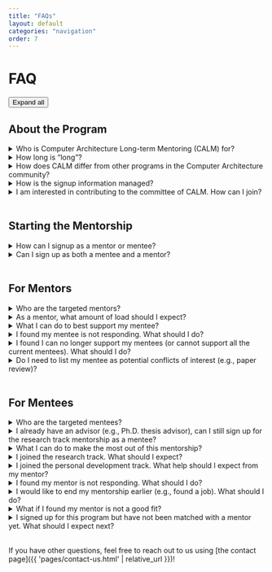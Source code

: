```yaml
---
title: "FAQs"
layout: default
categories: "navigation"
order: 7
---
```


<script src="{{ 'assets/js/faqs.js' | relative_url }}"></script>

# FAQ

<button onClick="openAllDetails(this);">Expand all</button>

## About the Program 

<details>
    <summary>
        Who is Computer Architecture Long-term Mentoring (CALM) for?
    </summary>
    <p>
    CALM primarily supports researchers and engineers in (or at least highly related
    to) the community of Computer Architecture. For more details, please check out
    mentor/mentee FAQs.
    </p>
</details>

<details>
    <summary>
        How long is “long”?
    </summary>
    <p>
        Mentorships last one year (the pilot program lasts 6 months), with mentors and
        mentees meeting on (approximately) a monthly basis.
    </p>
</details>
<details>
    <summary>
        How does CALM differ from other programs in the Computer Architecture community?
    </summary>
    <p>
The existing programs in our committee tend to either cover certain groups of
people, such as minority groups (e.g., CWIDCA), undergraduate students who have
just started Computer Architecture research (e.g., uArch), and early-year
Ph.D. students (e.g., yArch), and/or happens only during a conference (e.g.,
MaSA/MaSS). As our <a href="https://drive.google.com/file/d/1o9g2WsxZ_oM2xnKSzOWQ80Z-CwQHrMcf/view">past research</a> 
has shown, the majority of program attendees would prefer longer-term
mentoring. This is the main motivation behind CALM. Different from the existing
programs, CALM will last across multiple conferences through its one-year
duration (typically four major conferences in our community).
    </p>
</details>
<details>
<summary>How is the signup information managed?</summary>
<p>

CALM takes special care to manage and protect personal information of both the
mentors and the mentees. Only the CALM committee has access to any information
collected. If you have specific concerns, feel free to contact the <a href="{{
'pages/committee.html' | relative_url }}">co-chairs</a>.

</p>
</details>
<details>
<summary>I am interested in contributing to the committee of CALM. How can I join?</summary>
<p>

We always welcome new committee members. If you are interested, please reach out
to the <a href="{{ 'pages/committee.html' | relative_url }}">co-chairs</a>.

</p>
</details>

<br/>

## Starting the Mentorship
<details>
<summary>How can I signup as a mentor or mentee?</summary>
<p>
The signup information is available on our <a href="{{ 'pages/participate.html' | relative_url }}">participate page</a>.
</p>
</details>

<details>
<summary>Can I sign up as both a mentee and a mentor?</summary>
<p>
Yes, you are welcome to do so! For example, a senior Ph.D. student can be a mentor for junior students, and at the same time, be a mentee of a more senior person in our community. 
</p>
</details>

<br/>

## For Mentors
<details>
<summary>Who are the targeted mentors?</summary>
<p>We welcome mentors from different backgrounds, including (but not limited to) faculty members, industry researchers and engineers, and senior Ph.D. students (e.g., 4th-year and above). Our matching process will take the mentor’s position, expertise, and desired topic into account. </p>
</details>

<details>
<summary>As a mentor, what amount of load should I expect?</summary>
<p>During sign-up, we let mentors select the desired meeting frequency, such as once a month, once every two months, or quarterly. We expect each meeting to be half an hour to one hour. Even though this program is long-term, we expect a minimum load from the mentor’s side in each meeting. </p>
</details>

<details>
<summary>What I can do to best support my mentee?</summary>
<p>We will encourage your mentee to proactively reach out to you, schedule meetings, and lead the discussions. We would appreciate it if you can answer mentees’ questions, including both research questions and non-technical questions for personal development. Please also note that the research track is not intended to let the mentee work as a research intern or volunteer for the mentor. </p>
</details>

<details>
<summary>I found my mentee is not responding. What should I do?</summary>
<p>If you find your mentee is not responding after several emails. You may reach out to us. We are here to help maintain this mentoring relationship. If you have any other concerns or issues regarding this mentorship, do not hesitate to reach out to us. </p>
</details>

<details>
<summary>I found I can no longer support my mentees (or cannot support all the current mentees). What should I do?</summary>
<p>We totally understand that you may have limited time. We encourage you to reach out to your mentee first and let them know that you have limited availability (or other reasons). Then, please let us know so that we can keep track of the mentoring status. </p>
</details>

<details>
<summary>Do I need to list my mentee as potential conflicts of interest (e.g., paper review)?</summary>
<p>We encourage the mentor and mentee to reach an agreement on whether or not to mark each other as potential conflicts of interest. Conflicts of interest highly depend on the scenarios and interactions between the mentor/mentee. Please refer to the specific guidelines outlined by the conference/journal/funding body/etc.  </p>
</details>

<br/>

## For Mentees
<details>
<summary>Who are the targeted mentees?</summary>
<p>
Our program aims to support mentees from diverse backgrounds. Targeted mentees
are primarily students who are interested in (or currently involved in) Computer
Architecture research and industry researchers/engineers who work in areas
related to Computer Architecture. In the future, we also aim to support junior
faculty in our community.
</p>
</details>

<details>
<summary>I already have an advisor (e.g., Ph.D. thesis advisor), can I still sign up for the research track mentorship as a mentee?</summary>
<p>
Yes, the research track does not conflict with your current research. Instead,
it aims to assist you, in aspects such as brainstorming, getting industry
vision, and having feedback on your current ideas. Nonetheless, we would still
encourage you to inform your advisor.
</p>
</details>

<details>
<summary>What I can do to make the most out of this mentorship?</summary>
<p>
We highly encourage mentees to actively lead the communication, such as reaching
out to the mentor and asking for a schedule that works for both. For each
meeting, we encourage you to be well-prepared to best benefit from each meeting
(e.g., prepare a set of slides and/or questions for discussion).
</p>
</details>

<details>
<summary>I joined the research track. What should I expect?</summary>
<p>
The research track aims to help the mentee get feedback on the current project,
brainstorm new ideas, and/or get new ideas from a mentor in related areas or the
industry. Please be explicit with your mentor about your expectations in the
initial stage of this mentorship.
</p>
</details>

<details>
<summary>I joined the personal development track. What help should I expect from my mentor?</summary>
<p>
The personal development track covers non-technical aspects, such as graduate
school application, industry or academia job hunting, career planning, family
planning, concerns as a member of an underrepresented group. If you are seeking
help in this track, please be specific about your needs to help our committee
find a best-fit mentor.
</p>
</details>

<details>
<summary>I found my mentor is not responding. What should I do?</summary>
<p>
First of all, please understand that mentors are usually senior researchers who
are usually very busy. If you find your mentor is not responding after several
emails, you may reach out to us. We are here to help maintain this mentoring
relationship. If you have any other concerns or issues regarding this
mentorship, do not hesitate to reach out to us.
</p>
</details>

<details>
<summary>I would like to end my mentorship earlier (e.g., found a job). What should I do?</summary>
<p>
We encourage you to reach out to your mentor first and let him/her know that you
no longer need a mentor. Then, please let us know so that we can keep track of
the mentoring status.
</p>
</details>

<details>
<summary>What if I found my mentor is not a good fit?</summary>
<p>
Please reach out to us if this happens. We will help with communication and try
to match you with another mentor.
</p>
</details>

<details>
<summary>I signed up for this program but have not been matched with a mentor yet. What should I expect next?</summary>
<p>The CALM committee matches mentees with mentors according to their
preferences. If you have not been matched, it does not mean we forgot about you!
You will be placed on a waitlist. We are always checking the list to see if any
new mentor signups could be a good match.
</p>
</details>

<br/>

If you have other questions, feel free to reach out to us using [the contact
page]({{ 'pages/contact-us.html' | relative_url }})!
